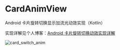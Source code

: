 # CardAnimView
Android 卡片旋转切换显示加流光动效实现（Kotlin）

实现详解见个人博客：[Android 卡片旋转切换动效实现详解](https://chenwenguan.com/android-card-switch-anim/)

![card_switch_anim](https://user-images.githubusercontent.com/40523194/218360678-4f65681f-5326-41ba-80b9-ea68151bddd0.gif)
